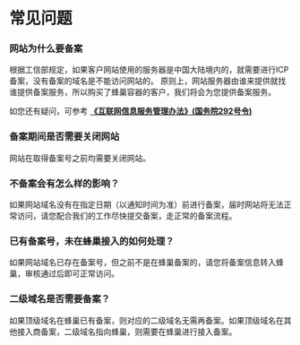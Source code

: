 # 常见问题

### 网站为什么要备案

根据工信部规定，如果客户网站使用的服务器是中国大陆境内的，就需要进行ICP备案，没有备案的域名是不能访问网站的。 原则上，网站服务器由谁来提供就找谁提供备案服务，所以购买了蜂巢容器的客户，我们将会为您提供备案服务。

如您还有疑问，可参考 [**《互联网信息服务管理办法》(国务院292号令)**][1]

### 备案期间是否需要关闭网站

网站在取得备案号之前均需要关闭网站。

### 不备案会有怎么样的影响？

如果网站域名没有在指定日期（以通知时间为准）前进行备案，届时网站将无法正常访问，请您配合我们的工作尽快提交备案，走正常的备案流程。

### 已有备案号，未在蜂巢接入的如何处理？

如果网站域名已存在备案号，但之前不是在蜂巢备案的，请您将备案信息转入蜂巢，审核通过后即可正常访问。

### 二级域名是否需要备案？

如果顶级域名在蜂巢已有备案，则对应的二级域名无需再备案。如果顶级域名在其他接入商备案，二级域名指向蜂巢，则需要在蜂巢进行接入备案。


  [1]: http://www.gov.cn/fwxx/bw/gjgbdydszj/content_2263004.htm